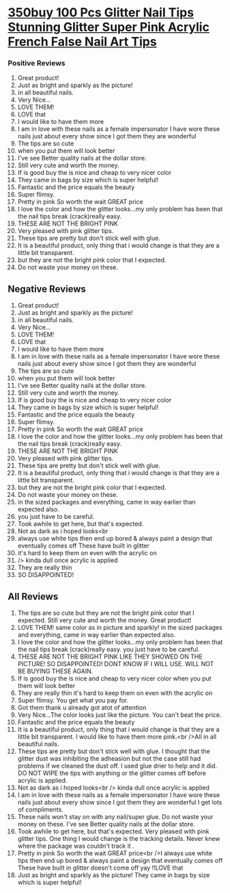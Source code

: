 # [350buy 100 Pcs Glitter Nail Tips Stunning Glitter Super Pink Acrylic French False Nail Art Tips](https://products.checkmycream.com/products/350buy-100-Pcs-Glitter-Nail-Tips-Stunning-Glitter-Super-Pink-Acrylic-French-False-Nail-Art-Tips.html)

### Positive Reviews

<ol>
      <li>Great product!</li>
      <li>Just as bright and sparkly as the picture!</li>
      <li>in all beautiful nails.</li>
      <li>Very Nice...</li>
      <li>LOVE THEM!</li>
      <li>LOVE that</li>
      <li>I would like to have them more</li>
      <li>I am in love with these nails as a female impersonator I have wore these nails just about every show since I got them they are wonderful</li>
      <li>The tips are so cute</li>
      <li>when you put them will look  better</li>
      <li>I&#x27;ve see Better quality nails at the dollar store.</li>
      <li>Still very cute and worth the money.</li>
      <li>If is good buy the is nice and cheap to very nicer color  </li>
      <li>They came in bags by size which is super helpful!</li>
      <li>Fantastic and the price equals the beauty</li>
      <li>Super flimsy.</li>
      <li>Pretty in pink So worth the wait GREAT price</li>
      <li>I love the color and how the glitter looks...my only problem has been that the nail tips break (crack)really easy.</li>
      <li>THESE ARE NOT THE BRIGHT PINK</li>
      <li>Very pleased with pink glitter tips.</li>
      <li>These tips are pretty but don&#x27;t stick well with glue.</li>
      <li>It is a beautiful product, only thing that i would change is that they are a little bit transparent.</li>
      <li>but they are not the bright pink color that I expected.</li>
      <li>Do not waste your money on these.  </li>
</ol>


<h2>Negative Reviews</h2>
<ol>
<li> Great product!</li>
<li> Just as bright and sparkly as the picture!</li>
<li> in all beautiful nails.</li>
<li> Very Nice...</li>
<li> LOVE THEM!</li>
<li> LOVE that</li>
<li> I would like to have them more</li>
<li> I am in love with these nails as a female impersonator I have wore these nails just about every show since I got them they are wonderful</li>
<li> The tips are so cute</li>
<li> when you put them will look  better</li>
<li> I&#x27;ve see Better quality nails at the dollar store.</li>
<li> Still very cute and worth the money.</li>
<li> If is good buy the is nice and cheap to very nicer color  </li>
<li> They came in bags by size which is super helpful!</li>
<li> Fantastic and the price equals the beauty</li>
<li> Super flimsy.</li>
<li> Pretty in pink So worth the wait GREAT price</li>
<li> I love the color and how the glitter looks...my only problem has been that the nail tips break (crack)really easy.</li>
<li> THESE ARE NOT THE BRIGHT PINK</li>
<li> Very pleased with pink glitter tips.</li>
<li> These tips are pretty but don&#x27;t stick well with glue.</li>
<li> It is a beautiful product, only thing that i would change is that they are a little bit transparent.</li>
<li> but they are not the bright pink color that I expected.</li>
<li> Do not waste your money on these.  </li>
<li> in the sized packages and everything, came in way earlier than expected also.</li>
<li> you just have to be careful.</li>
<li> Took awhile to get here, but that&#x27;s expected.</li>
<li> Not as dark as i hoped looks&lt;br</li>
<li> always use white tips then end up bored &amp; always paint a design that eventually comes off These have built in glitter</li>
<li> it&#x27;s hard to keep them on even with the acrylic on</li>
<li> /&gt; kinda dull once acrylic is applied</li>
<li> They are really thin</li>
<li> SO DISAPPOINTED!</li>
</ol>

<h2>All Reviews</h2>

<ol>
    <li> The tips are so cute but they are not the bright pink color that I expected. Still very cute and worth the money. Great product!</li>
    <li> LOVE THEM! same color as in picture and sparkly! in the sized packages and everything, came in way earlier than expected also.</li>
    <li> I love the color and how the glitter looks...my only problem has been that the nail tips break (crack)really easy. you just have to be careful.</li>
    <li> THESE ARE NOT THE BRIGHT PINK LIKE THEY SHOWED ON THE PICTURE! SO DISAPPOINTED! DONT KNOW IF I WILL USE. WILL NOT BE BUYING THESE AGAIN.</li>
    <li> If is good buy the is nice and cheap to very nicer color  when you put them will look  better</li>
    <li> They are really thin it&#x27;s hard to keep them on even with the acrylic on</li>
    <li> Super flimsy. You get what you pay for.</li>
    <li> Got them thank u already got atot of attention</li>
    <li> Very Nice...The color looks just like the picture.  You can&#x27;t beat the price.</li>
    <li> Fantastic and the price equals the beauty</li>
    <li> It is a beautiful product, only thing that i would change is that they are a little bit transparent. I would like to have them more pink.&lt;br /&gt;All in all beautiful nails.</li>
    <li> These tips are pretty but don&#x27;t stick well with glue. I thought that the glitter dust was inhibiting the adheasion but not the case still had problems if we cleaned the dust off. I used glue drier to help and it did. DO NOT WIPE the tips with anything or the glitter comes off before acrylic is applied.</li>
    <li> Not as dark as i hoped looks&lt;br /&gt; kinda dull once acrylic is applied</li>
    <li> I am in love with these nails as a female impersonator I have wore these nails just about every show since I got them they are wonderful I get lots of compliments.</li>
    <li> These nails won&#x27;t stay on with any nail/super glue.  Do not waste your money on these.  I&#x27;ve see Better quality nails at the dollar store.</li>
    <li> Took awhile to get here, but that&#x27;s expected. Very pleased with pink glitter tips. One thing I would change is the tracking details. Never  knew where the package was couldn&#x27;t track it .</li>
    <li> Pretty in pink So worth the wait GREAT price&lt;br /&gt;I always use white tips then end up bored &amp; always paint a design that eventually comes off These have built in glitter doesn&#x27;t come off yay !!LOVE that</li>
    <li> Just as bright and sparkly as the picture! They came in bags by size which is super helpful!</li>
</ol>




